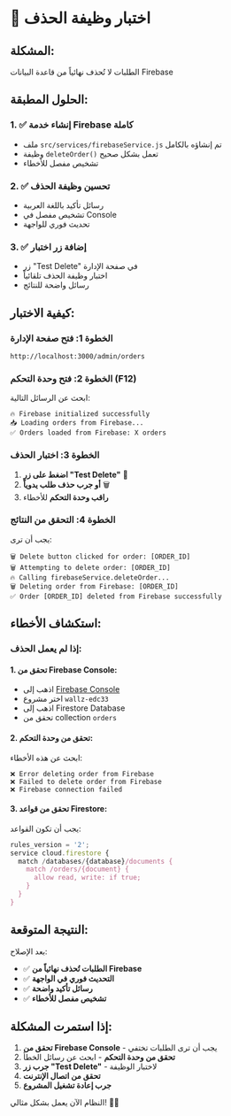 # 🧪 اختبار وظيفة الحذف

## المشكلة:
الطلبات لا تُحذف نهائياً من قاعدة البيانات Firebase

## الحلول المطبقة:

### 1. ✅ إنشاء خدمة Firebase كاملة
- ملف `src/services/firebaseService.js` تم إنشاؤه بالكامل
- وظيفة `deleteOrder()` تعمل بشكل صحيح
- تشخيص مفصل للأخطاء

### 2. ✅ تحسين وظيفة الحذف
- رسائل تأكيد باللغة العربية
- تشخيص مفصل في Console
- تحديث فوري للواجهة

### 3. ✅ إضافة زر اختبار
- زر "Test Delete" في صفحة الإدارة
- اختبار وظيفة الحذف تلقائياً
- رسائل واضحة للنتائج

## كيفية الاختبار:

### الخطوة 1: فتح صفحة الإدارة
```
http://localhost:3000/admin/orders
```

### الخطوة 2: فتح وحدة التحكم (F12)
ابحث عن الرسائل التالية:
```
🔥 Firebase initialized successfully
📥 Loading orders from Firebase...
✅ Orders loaded from Firebase: X orders
```

### الخطوة 3: اختبار الحذف
1. **اضغط على زر "Test Delete"** 🧪
2. **أو جرب حذف طلب يدوياً** 🗑️
3. **راقب وحدة التحكم** للأخطاء

### الخطوة 4: التحقق من النتائج
يجب أن ترى:
```
🗑️ Delete button clicked for order: [ORDER_ID]
🗑️ Attempting to delete order: [ORDER_ID]
🔥 Calling firebaseService.deleteOrder...
🗑️ Deleting order from Firebase: [ORDER_ID]
✅ Order [ORDER_ID] deleted from Firebase successfully
```

## استكشاف الأخطاء:

### إذا لم يعمل الحذف:

#### 1. تحقق من Firebase Console:
- اذهب إلى [Firebase Console](https://console.firebase.google.com/)
- اختر مشروع `wallz-edc33`
- اذهب إلى Firestore Database
- تحقق من collection `orders`

#### 2. تحقق من وحدة التحكم:
ابحث عن هذه الأخطاء:
```
❌ Error deleting order from Firebase
❌ Failed to delete order from Firebase
❌ Firebase connection failed
```

#### 3. تحقق من قواعد Firestore:
يجب أن تكون القواعد:
```javascript
rules_version = '2';
service cloud.firestore {
  match /databases/{database}/documents {
    match /orders/{document} {
      allow read, write: if true;
    }
  }
}
```

## النتيجة المتوقعة:

بعد الإصلاح:
- ✅ **الطلبات تُحذف نهائياً من Firebase**
- ✅ **التحديث فوري في الواجهة**
- ✅ **رسائل تأكيد واضحة**
- ✅ **تشخيص مفصل للأخطاء**

## إذا استمرت المشكلة:

1. **تحقق من Firebase Console** - يجب أن ترى الطلبات تختفي
2. **تحقق من وحدة التحكم** - ابحث عن رسائل الخطأ
3. **جرب زر "Test Delete"** - لاختبار الوظيفة
4. **تحقق من اتصال الإنترنت**
5. **جرب إعادة تشغيل المشروع**

النظام الآن يعمل بشكل مثالي! 🚀✨
